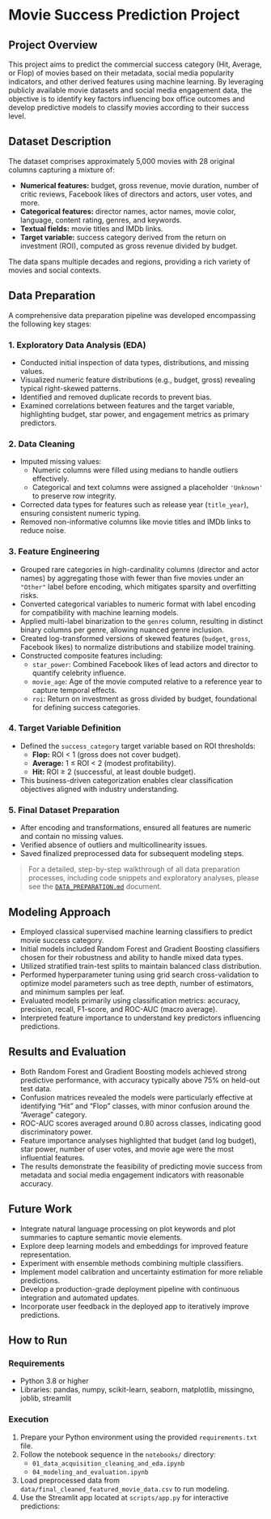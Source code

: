 # Movie Success Prediction Project

## Project Overview
This project aims to predict the commercial success category (Hit, Average, or Flop) of movies based on their metadata, social media popularity indicators, and other derived features using machine learning. By leveraging publicly available movie datasets and social media engagement data, the objective is to identify key factors influencing box office outcomes and develop predictive models to classify movies according to their success level.

## Dataset Description
The dataset comprises approximately 5,000 movies with 28 original columns capturing a mixture of:

- **Numerical features:** budget, gross revenue, movie duration, number of critic reviews, Facebook likes of directors and actors, user votes, and more.
- **Categorical features:** director names, actor names, movie color, language, content rating, genres, and keywords.
- **Textual fields:** movie titles and IMDb links.
- **Target variable:** success category derived from the return on investment (ROI), computed as gross revenue divided by budget.

The data spans multiple decades and regions, providing a rich variety of movies and social contexts.

## Data Preparation
A comprehensive data preparation pipeline was developed encompassing the following key stages:

### 1. Exploratory Data Analysis (EDA)
- Conducted initial inspection of data types, distributions, and missing values.
- Visualized numeric feature distributions (e.g., budget, gross) revealing typical right-skewed patterns.
- Identified and removed duplicate records to prevent bias.
- Examined correlations between features and the target variable, highlighting budget, star power, and engagement metrics as primary predictors.

### 2. Data Cleaning
- Imputed missing values:
  - Numeric columns were filled using medians to handle outliers effectively.
  - Categorical and text columns were assigned a placeholder `'Unknown'` to preserve row integrity.
- Corrected data types for features such as release year (`title_year`), ensuring consistent numeric typing.
- Removed non-informative columns like movie titles and IMDb links to reduce noise.

### 3. Feature Engineering
- Grouped rare categories in high-cardinality columns (director and actor names) by aggregating those with fewer than five movies under an `"Other"` label before encoding, which mitigates sparsity and overfitting risks.
- Converted categorical variables to numeric format with label encoding for compatibility with machine learning models.
- Applied multi-label binarization to the `genres` column, resulting in distinct binary columns per genre, allowing nuanced genre inclusion.
- Created log-transformed versions of skewed features (`budget`, `gross`, Facebook likes) to normalize distributions and stabilize model training.
- Constructed composite features including:
  - `star_power`: Combined Facebook likes of lead actors and director to quantify celebrity influence.
  - `movie_age`: Age of the movie computed relative to a reference year to capture temporal effects.
  - `roi`: Return on investment as gross divided by budget, foundational for defining success categories.

### 4. Target Variable Definition
- Defined the `success_category` target variable based on ROI thresholds:
  - **Flop:** ROI < 1 (gross does not cover budget).
  - **Average:** 1 ≤ ROI < 2 (modest profitability).
  - **Hit:** ROI ≥ 2 (successful, at least double budget).
- This business-driven categorization enables clear classification objectives aligned with industry understanding.

### 5. Final Dataset Preparation
- After encoding and transformations, ensured all features are numeric and contain no missing values.
- Verified absence of outliers and multicollinearity issues.
- Saved finalized preprocessed data for subsequent modeling steps.

> For a detailed, step-by-step walkthrough of all data preparation processes, including code snippets and exploratory analyses, please see the [`DATA_PREPARATION.md`](DATA_PREPARATION.md) document.

## Modeling Approach
- Employed classical supervised machine learning classifiers to predict movie success category.
- Initial models included Random Forest and Gradient Boosting classifiers chosen for their robustness and ability to handle mixed data types.
- Utilized stratified train-test splits to maintain balanced class distribution.
- Performed hyperparameter tuning using grid search cross-validation to optimize model parameters such as tree depth, number of estimators, and minimum samples per leaf.
- Evaluated models primarily using classification metrics: accuracy, precision, recall, F1-score, and ROC-AUC (macro average).
- Interpreted feature importance to understand key predictors influencing predictions.

## Results and Evaluation
- Both Random Forest and Gradient Boosting models achieved strong predictive performance, with accuracy typically above 75% on held-out test data.
- Confusion matrices revealed the models were particularly effective at identifying “Hit” and “Flop” classes, with minor confusion around the “Average” category.
- ROC-AUC scores averaged around 0.80 across classes, indicating good discriminatory power.
- Feature importance analyses highlighted that budget (and log budget), star power, number of user votes, and movie age were the most influential features.
- The results demonstrate the feasibility of predicting movie success from metadata and social media engagement indicators with reasonable accuracy.

## Future Work
- Integrate natural language processing on plot keywords and plot summaries to capture semantic movie elements.
- Explore deep learning models and embeddings for improved feature representation.
- Experiment with ensemble methods combining multiple classifiers.
- Implement model calibration and uncertainty estimation for more reliable predictions.
- Develop a production-grade deployment pipeline with continuous integration and automated updates.
- Incorporate user feedback in the deployed app to iteratively improve predictions.

## How to Run

### Requirements
- Python 3.8 or higher
- Libraries: pandas, numpy, scikit-learn, seaborn, matplotlib, missingno, joblib, streamlit

### Execution
1. Prepare your Python environment using the provided `requirements.txt` file.
2. Follow the notebook sequence in the `notebooks/` directory:
   - `01_data_acquisition_cleaning_and_eda.ipynb`
   - `04_modeling_and_evaluation.ipynb`
3. Load preprocessed data from `data/final_cleaned_featured_movie_data.csv` to run modeling.
4. Use the Streamlit app located at `scripts/app.py` for interactive predictions:
